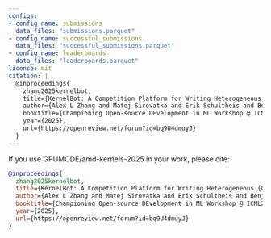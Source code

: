 ```yaml
---
configs:
- config_name: submissions
  data_files: "submissions.parquet"
- config_name: successful_submissions
  data_files: "successful_submissions.parquet"
- config_name: leaderboards
  data_files: "leaderboards.parquet"
license: mit
citation: |
  @inproceedings{
    zhang2025kernelbot,
    title={KernelBot: A Competition Platform for Writing Heterogeneous {GPU} Code},
    author={Alex L Zhang and Matej Sirovatka and Erik Schultheis and Benjamin Horowitz and Mark Saroufim},
    booktitle={Championing Open-source DEvelopment in ML Workshop @ ICML25},
    year={2025},
    url={https://openreview.net/forum?id=bq9U4dmuyJ}
  }
---
```


If you use GPUMODE/amd-kernels-2025 in your work, please cite:

```bibtex
@inproceedings{
  zhang2025kernelbot,
  title={KernelBot: A Competition Platform for Writing Heterogeneous {GPU} Code},
  author={Alex L Zhang and Matej Sirovatka and Erik Schultheis and Benjamin Horowitz and Mark Saroufim},
  booktitle={Championing Open-source DEvelopment in ML Workshop @ ICML25},
  year={2025},
  url={https://openreview.net/forum?id=bq9U4dmuyJ}
}
```